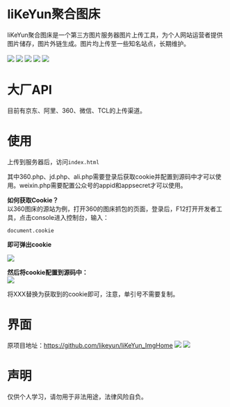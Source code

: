 # liKeYun聚合图床

liKeYun聚合图床是一个第三方图片服务器图片上传工具，为个人网站运营者提供图片储存，图片外链生成。图片均上传至一些知名站点，长期维护。<br/><br/>
![](http://img.shields.io/badge/Vue.js-2.6.14-brightgreen.svg)
![](http://img.shields.io/badge/axios.js-0.21.4-brightgreen.svg)
![](http://img.shields.io/badge/ElementUI-2.15.3-brightgreen.svg)
![](http://img.shields.io/badge/VueClipboard2.js-0.3.3-brightgreen.svg)
![](http://img.shields.io/badge/PHP-7.4.3-brightgreen.svg)

# 大厂API

目前有京东、阿里、360、微信、TCL的上传渠道。

# 使用

上传到服务器后，访问`index.html`

其中360.php、jd.php、ali.php需要登录后获取cookie并配置到源码中才可以使用。weixin.php需要配置公众号的appid和appsecret才可以使用。

**如何获取Cookie？** <br/>
以360图床的源站为例，打开360的图床抓包的页面，登录后，F12打开开发者工具，点击console进入控制台，输入：
```
document.cookie
```
**即可弹出cookie** <br/>

<img src="http://p15.qhimg.com/t01ea45ccfcf4c79b5d.jpg" />

**然后将cookie配置到源码中：** 
<br/>
<img src="https://img10.360buyimg.com/imgzone/jfs/t1/173580/16/40977/31220/650c3fccF4c18a559/e78249aaa9f9d2fb.jpg" />

将XXX替换为获取到的cookie即可，注意，单引号不需要复制。

# 界面
<!-- <img src="https://img10.360buyimg.com/imgzone/jfs/t1/218018/12/36503/19213/650c3f41F85549e87/6d83650ef2c71ea5.jpg" />
<img src="https://img10.360buyimg.com/imgzone/jfs/t1/90549/31/42966/27938/650c3f90F1fac44b9/4c2a97036426e422.jpg" /> -->
原项目地址：https://github.com/likeyun/liKeYun_ImgHome
<img src="https://img.gejiba.com/images/235c24773dc8d01b5eb72f14597e5308.png" />
<img src="https://img.gejiba.com/images/9fe4b16b5091f95679bdd610b48df826.png" />

# 声明
仅供个人学习，请勿用于非法用途，法律风险自负。
